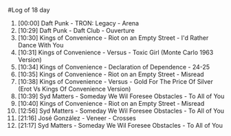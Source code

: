 #Log of 18 day

1. [00:00] Daft Punk - TRON: Legacy - Arena
1. [10:29] Daft Punk - Daft Club - Ouverture
1. [10:30] Kings of Convenience - Riot on an Empty Street - I'd Rather Dance With You
1. [10:31] Kings of Convenience - Versus - Toxic Girl (Monte Carlo 1963 Version)
1. [10:34] Kings of Convenience - Declaration of Dependence - 24-25
1. [10:35] Kings of Convenience - Riot on an Empty Street - Misread
1. [10:38] Kings of Convenience - Versus - Gold For The Price Of Silver (Erot Vs Kings Of Convenience Version)
1. [10:39] Syd Matters - Someday We Wil Foresee Obstacles - To All of You
1. [10:40] Kings of Convenience - Riot on an Empty Street - Misread
1. [12:56] Syd Matters - Someday We Wil Foresee Obstacles - To All of You
1. [21:16] José González - Veneer - Crosses
1. [21:17] Syd Matters - Someday We Wil Foresee Obstacles - To All of You
